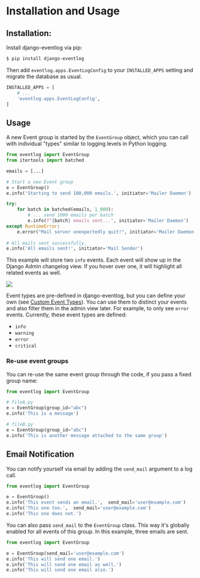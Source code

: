 # Installation and Usage

## Installation:

Install django-eventlog via pip:

```bash
$ pip install django-eventlog
```

Then add `eventlog.apps.EventLogConfig` to your `INSTALLED_APPS` setting and migrate 
the database as usual.

```python
INSTALLED_APPS = [
    # ...
    'eventlog.apps.EventLogConfig',
]
```

## Usage

A new Event group is started by the `EventGroup` object, which you can call with 
individual "types" similar to logging levels in Python logging.

```python
from eventlog import EventGroup
from itertools import batched

emails = [...]

# Start a new Event group
e = EventGroup()
e.info('Starting to send 100,000 emails.', initiator='Mailer Daemon')

try: 
    for batch in batched(emails, 1_000):
        # ... send 1000 emails per batch
        e.info(f"{batch} emails sent...", initiator='Mailer Daemon')
except RuntimeError:
    e.error("Mail server unexpectedly quit!", initiator='Mailer Daemon')
    
# All mails sent successfully.
e.info('All emails sent!', initiator='Mail Sender')
```

This example will store two ``info`` events. Each event will show up in the Django 
Admin changelog view. If you hover over one, it will highlight all related events as 
well.

![](https://github.com/bartTC/django-eventlog/raw/main/docs/_static/change_form.png)

Event types are pre-defined in django-eventlog, but you can define your own
(see [Custom Event Types](settings.md)). You can use them to distinct your events and also 
filter them in the admin view later. For example, to only see `error` events. 
Currently, these event types are defined:

- `info`
- `warning`
- `error`
- `critical`

### Re-use event groups

You can re-use the same event group through the code, if you pass a fixed group name:

```python
from eventlog import EventGroup

# fileA.py
e = EventGroup(group_id="abc")
e.info('This is a message')

# fileB.py
e = EventGroup(group_id="abc")
e.info('This is another message attached to the same group')
```

## Email Notification

You can notify yourself via email by adding the `send_mail` argument to a log call.

```python
from eventlog import EventGroup

e = EventGroup()
e.info('This event sends an email.',  send_mail='user@example.com')
e.info('This one too.',  send_mail='user@example.com')
e.info('This one does not.')
```

You can also pass `send_mail` to the `EventGroup` class. This way it's globally enabled 
for all events of this group. In this example, three emails are sent.

```python
from eventlog import EventGroup

e = EventGroup(send_mail='user@example.com')
e.info('This will send one email.')
e.info('This will send one email as well.')
e.info('This will send one email also.')
```
